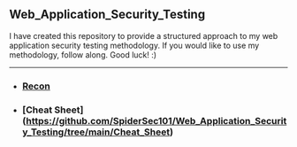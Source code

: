## Web_Application_Security_Testing

I have created this repository to provide a structured approach to my web application security testing methodology. If you would like to use my methodology, follow along. Good luck! :)

---

* ### [Recon](https://github.com/SpiderSec101/Web_Application_Security_Testing/tree/main/Recon)
* ### [Cheat Sheet] (https://github.com/SpiderSec101/Web_Application_Security_Testing/tree/main/Cheat_Sheet)
